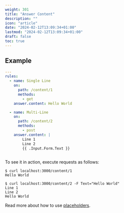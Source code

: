 ```yaml
---
weight: 301
title: "Answer Content"
description: ""
icon: "article"
date: "2024-02-12T13:09:34+01:00"
lastmod: "2024-02-12T13:09:34+01:00"
draft: false
toc: true
---
```


## Example

```yaml
---
rules:
  - name: Single Line
    on:
      path: /content/1
      methods:
        - get
    answer.content: Hello World

  - name: Multi-Line
    on:
      path: /content/2
      methods:
        - post
    answer.content: |
        Line 1
        Line 2
        {{ .Input.Form.Text }}
        
```

To see it in action, execute requests as follows:

```shell
$ curl localhost:3000/content/1
Hello World

$ curl localhost:3000/content/2 -F Text="Hello World"
Line 1
Line 2
Hello World
```

Read more about how to use [placeholders](/docs/templating/).